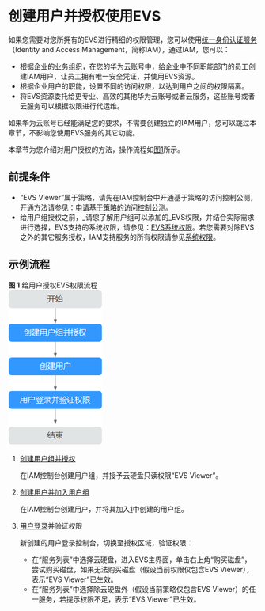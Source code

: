 # 创建用户并授权使用EVS<a name="evs_01_0089"></a>

如果您需要对您所拥有的EVS进行精细的权限管理，您可以使用[统一身份认证服务](https://support.huaweicloud.com/usermanual-iam/zh-cn_topic_0079496985.html)（Identity and Access Management，简称IAM），通过IAM，您可以：

-   根据企业的业务组织，在您的华为云账号中，给企业中不同职能部门的员工创建IAM用户，让员工拥有唯一安全凭证，并使用EVS资源。
-   根据企业用户的职能，设置不同的访问权限，以达到用户之间的权限隔离。
-   将EVS资源委托给更专业、高效的其他华为云账号或者云服务，这些账号或者云服务可以根据权限进行代运维。

如果华为云账号已经能满足您的要求，不需要创建独立的IAM用户，您可以跳过本章节，不影响您使用EVS服务的其它功能。

本章节为您介绍对用户授权的方法，操作流程如[图1](#fig15451536531)所示。

## 前提条件<a name="section11419163983117"></a>

-   “EVS Viewer”属于策略，请先在IAM控制台中开通基于策略的访问控制公测，开通方法请参见：[申请基于策略的访问控制公测](https://support.huaweicloud.com/usermanual-iam/iam_01_019.html)。
-   给用户组授权之前，_请您了解用户组可以添加的_EVS权限，并结合实际需求进行选择，EVS支持的系统权限，请参见：[EVS系统权限](https://support.huaweicloud.com/productdesc-evs/evs_01_0086.html)。若您需要对除EVS之外的其它服务授权，IAM支持服务的所有权限请参见[系统权限](https://support.huaweicloud.com/permissions/policy_list.html?product=evs)。

## 示例流程<a name="section617655112114"></a>

**图 1**  给用户授权EVS权限流程<a name="fig15451536531"></a>  
![](figures/给用户授权EVS权限流程.png "给用户授权EVS权限流程")

1.  <a name="li10176121316284"></a>[创建用户组并授权](https://support.huaweicloud.com/usermanual-iam/zh-cn_topic_0046611269.html)

    在IAM控制台创建用户组，并授予云硬盘只读权限“EVS Viewer”。

2.  [创建用户并加入用户组](https://support.huaweicloud.com/usermanual-iam/zh-cn_topic_0046611303.html)

    在IAM控制台创建用户，并将其加入[1](#li10176121316284)中创建的用户组。

3.  [用户登录](https://support.huaweicloud.com/usermanual-iam/iam_01_0552.html)并验证权限

    新创建的用户登录控制台，切换至授权区域，验证权限：

    -   在“服务列表”中选择云硬盘，进入EVS主界面，单击右上角“购买磁盘”，尝试购买磁盘，如果无法购买磁盘（假设当前权限仅包含EVS Viewer），表示“EVS Viewer”已生效。
    -   在“服务列表”中选择除云硬盘外（假设当前策略仅包含EVS Viewer）的任一服务，若提示权限不足，表示“EVS Viewer”已生效。


